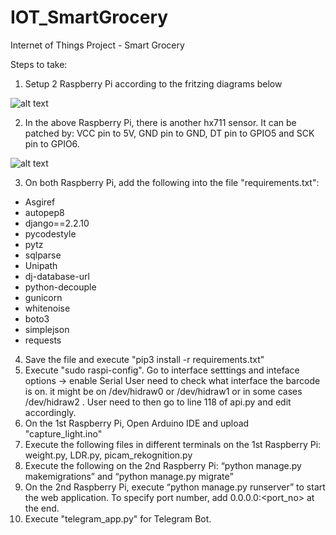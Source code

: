 # IOT_SmartGrocery
Internet of Things Project - Smart Grocery

Steps to take: 
1) Setup 2 Raspberry Pi according to the fritzing diagrams below 


![alt text](https://github.com/amosngSP/IOT_SmartGrocery/tree/main/Misc%20Assets/frit1.JPG)


2) In the above Raspberry Pi, there is another hx711 sensor. It can be patched by: VCC pin to 5V, GND pin to GND, DT pin to GPIO5 and SCK pin to GPIO6. 

![alt text](https://github.com/amosngSP/IOT_SmartGrocery/tree/main/Misc%20Assets/frit2.JPG)

3) On both Raspberry Pi, add the following into the file "requirements.txt": 
  - Asgiref
  - autopep8
  - django==2.2.10
  - pycodestyle
  - pytz
  - sqlparse
  - Unipath
  - dj-database-url
  - python-decouple
  - gunicorn
  - whitenoise
  - boto3
  - simplejson
  - requests

4) Save the file and execute "pip3 install -r requirements.txt"
5) Execute "sudo raspi-config". Go to interface setttings and inteface options -> enable Serial User need to check what interface the barcode is on. it might be on /dev/hidraw0 or /dev/hidraw1 or in some cases /dev/hidraw2 . User need to then go to line 118 of api.py and edit accordingly.
6) On the 1st Raspberry Pi, Open Arduino IDE and upload "capture_light.ino" 
7) Execute the following files in different terminals on the 1st Raspberry Pi: weight.py, LDR.py, picam_rekognition.py
8) Execute the following on the 2nd Raspberry Pi: “python manage.py makemigrations” and “python manage.py migrate”
9) On the 2nd Raspberry Pi, execute “python manage.py runserver” to start the web application. To specify port number, add 0.0.0.0:<port_no> at the end.
10) Execute "telegram_app.py" for Telegram Bot.

